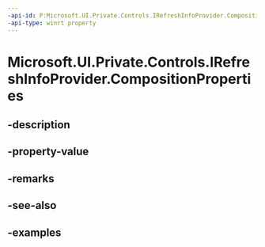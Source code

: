 ```yaml
---
-api-id: P:Microsoft.UI.Private.Controls.IRefreshInfoProvider.CompositionProperties
-api-type: winrt property
---
```


# Microsoft.UI.Private.Controls.IRefreshInfoProvider.CompositionProperties

<!--
public Microsoft.UI.Composition.CompositionPropertySet CompositionProperties { get; }
-->


## -description

## -property-value

## -remarks

## -see-also

## -examples


